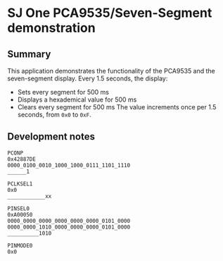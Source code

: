
# SJ One PCA9535/Seven-Segment demonstration
## Summary
This application demonstrates the functionality of the PCA9535 and the seven-segment display.
Every 1.5 seconds, the display:
* Sets every segment for 500 ms
* Displays a hexademical value for 500 ms
* Clears every segment for 500 ms
The value increments once per 1.5 seconds, from `0x0` to `0xF`.

## Development notes
```
PCONP
0x42887DE
0000_0100_0010_1000_1000_0111_1101_1110
______1

PCLKSEL1
0x0
____________xx

PINSEL0
0xA00050
0000_0000_0000_0000_0000_0000_0101_0000
0000_0000_1010_0000_0000_0000_0101_0000
__________1010

PINMODE0
0x0
```